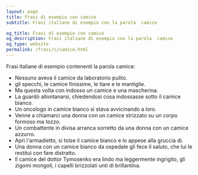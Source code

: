 ```yaml
---
layout: page
title: Frasi di esempio con camice 
subtitle: Frasi italiane di esempio con la parola  camice

og_title: Frasi di esempio con camice 
og_description: Frasi italiane di esempio con la parola  camice
og_type: website
permalink: /frasi/c/camice.html
---
```


Frasi italiane di esempio contenenti la parola camice:


- Nessuno aveva il camice da laboratorio pulito.
- gli specchi, le camice finissime, le tiare e le mantiglie.
- Ma questa volta con indosso un camice e una mascherina.
- La guardò allontanarsi, chiedendosi cosa indossasse sotto il camice bianco.
- Un oncologo in camice bianco si stava avvicinando a loro.
- Venne a chiamarci una donna con un camice strizzato su un corpo formoso ma tozzo.
- Un combattente in divisa arranca sorretto da una donna con un camice azzurro.
- Aprì l'armadietto, si tolse il camice bianco e lo appese alla gruccia di.
- Una donna con un camice bianco da ospedale gli fece il saluto, che lui le restituì con fare distratto.
- Il camice del dottor Tymosenko era lindo ma leggermente ingrigito, gli zigomi mongoli, i capelli brizzolati unti di brillantina.
